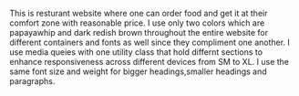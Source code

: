 This is resturant website where one can order food and get it at their comfort zone with reasonable price.
I use only two colors which are papayawhip and dark redish brown throughout the entire website for different containers and fonts as well since they compliment one another.
I use media queies with one utility class that hold differnt sections to enhance responsiveness across different devices from SM to XL.
I use the same font size and weight for bigger headings,smaller headings and paragraphs.
